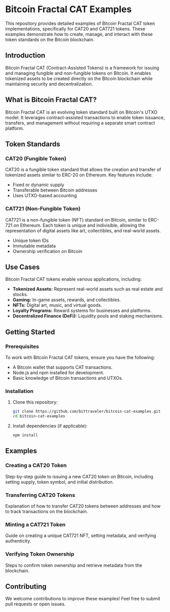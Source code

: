 # Bitcoin Fractal CAT Examples

This repository provides detailed examples of Bitcoin Fractal CAT token implementations, specifically for CAT20 and CAT721 tokens. These examples demonstrate how to create, manage, and interact with these token standards on the Bitcoin blockchain.

## Introduction

Bitcoin Fractal CAT (Contract-Assisted Tokens) is a framework for issuing and managing fungible and non-fungible tokens on Bitcoin. It enables tokenized assets to be created directly on the Bitcoin blockchain while maintaining security and decentralization.

## What is Bitcoin Fractal CAT?

Bitcoin Fractal CAT is an evolving token standard built on Bitcoin's UTXO model. It leverages contract-assisted transactions to enable token issuance, transfers, and management without requiring a separate smart contract platform.

## Token Standards

### CAT20 (Fungible Token)
CAT20 is a fungible token standard that allows the creation and transfer of tokenized assets similar to ERC-20 on Ethereum. Key features include:

- Fixed or dynamic supply
- Transferable between Bitcoin addresses
- Uses UTXO-based accounting

### CAT721 (Non-Fungible Token)
CAT721 is a non-fungible token (NFT) standard on Bitcoin, similar to ERC-721 on Ethereum. Each token is unique and indivisible, allowing the representation of digital assets like art, collectibles, and real-world assets.

- Unique token IDs
- Immutable metadata
- Ownership verification on Bitcoin

## Use Cases

Bitcoin Fractal CAT tokens enable various applications, including:

- **Tokenized Assets:** Represent real-world assets such as real estate and stocks.
- **Gaming:** In-game assets, rewards, and collectibles.
- **NFTs:** Digital art, music, and virtual goods.
- **Loyalty Programs:** Reward systems for businesses and platforms.
- **Decentralized Finance (DeFi):** Liquidity pools and staking mechanisms.

## Getting Started

### Prerequisites
To work with Bitcoin Fractal CAT tokens, ensure you have the following:

- A Bitcoin wallet that supports CAT transactions.
- Node.js and npm installed for development.
- Basic knowledge of Bitcoin transactions and UTXOs.

### Installation
1. Clone this repository:
   ```sh
   git clone https://github.com/bittraveler/bitcoin-cat-examples.git
   cd bitcoin-cat-examples
   ```
2. Install dependencies (if applicable):
   ```sh
   npm install
   ```

## Examples

### Creating a CAT20 Token
Step-by-step guide to issuing a new CAT20 token on Bitcoin, including setting supply, token symbol, and initial distribution.

### Transferring CAT20 Tokens
Explanation of how to transfer CAT20 tokens between addresses and how to track transactions on the blockchain.

### Minting a CAT721 Token
Guide on creating a unique CAT721 NFT, setting metadata, and verifying authenticity.

### Verifying Token Ownership
Steps to confirm token ownership and retrieve metadata from the blockchain.


## Contributing
We welcome contributions to improve these examples! Feel free to submit pull requests or open issues.

